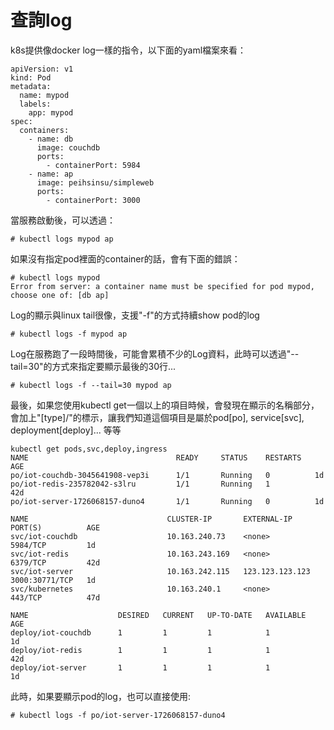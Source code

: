 # 查詢log

k8s提供像docker log一樣的指令，以下面的yaml檔案來看：

```
apiVersion: v1
kind: Pod
metadata:
  name: mypod
  labels:
    app: mypod
spec:
  containers:
    - name: db
      image: couchdb
      ports:
        - containerPort: 5984
    - name: ap
      image: peihsinsu/simpleweb
      ports:
        - containerPort: 3000
```

當服務啟動後，可以透過：

```
# kubectl logs mypod ap
```

如果沒有指定pod裡面的container的話，會有下面的錯誤：

```
# kubectl logs mypod
Error from server: a container name must be specified for pod mypod, choose one of: [db ap]
```

Log的顯示與linux tail很像，支援"-f"的方式持續show pod的log

```
# kubectl logs -f mypod ap
```

Log在服務跑了一段時間後，可能會累積不少的Log資料，此時可以透過"--tail=30"的方式來指定要顯示最後的30行...

```
# kubectl logs -f --tail=30 mypod ap
```

最後，如果您使用kubectl get一個以上的項目時候，會發現在顯示的名稱部分，會加上"[type]/"的標示，讓我們知道這個項目是屬於pod[po], service[svc], deployment[deploy]... 等等

```
kubectl get pods,svc,deploy,ingress
NAME                                 READY     STATUS    RESTARTS   AGE
po/iot-couchdb-3045641908-vep3i      1/1       Running   0          1d
po/iot-redis-235782042-s3lru         1/1       Running   1          42d
po/iot-server-1726068157-duno4       1/1       Running   0          1d

NAME                               CLUSTER-IP       EXTERNAL-IP       PORT(S)          AGE
svc/iot-couchdb                    10.163.240.73    <none>            5984/TCP         1d
svc/iot-redis                      10.163.243.169   <none>            6379/TCP         42d
svc/iot-server                     10.163.242.115   123.123.123.123    3000:30771/TCP   1d
svc/kubernetes                     10.163.240.1     <none>            443/TCP          47d

NAME                    DESIRED   CURRENT   UP-TO-DATE   AVAILABLE   AGE
deploy/iot-couchdb      1         1         1            1           1d
deploy/iot-redis        1         1         1            1           42d
deploy/iot-server       1         1         1            1           1d
```

此時，如果要顯示pod的log，也可以直接使用:

```
# kubectl logs -f po/iot-server-1726068157-duno4
```


